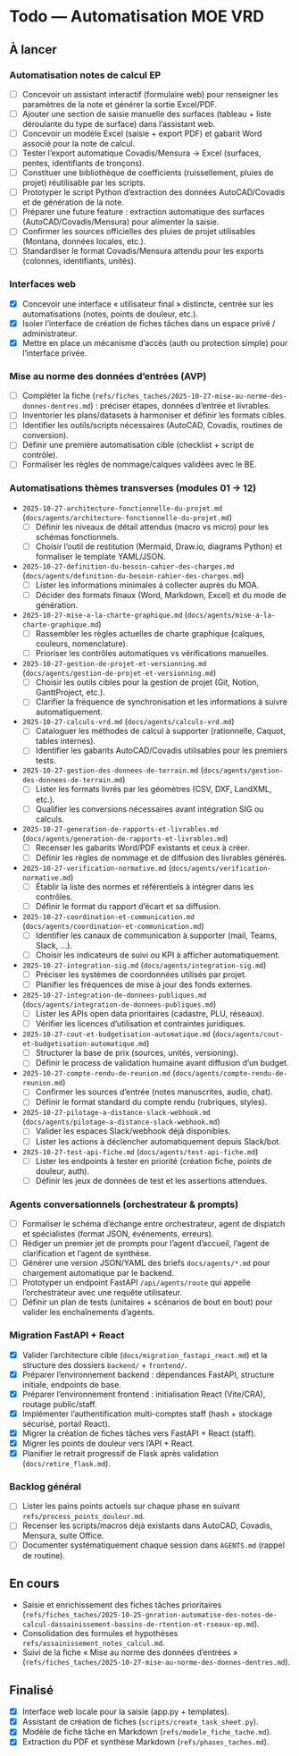 # Todo — Automatisation MOE VRD

## À lancer

### Automatisation notes de calcul EP

- [ ] Concevoir un assistant interactif (formulaire web) pour renseigner les paramètres de la note et générer la sortie Excel/PDF.
- [ ] Ajouter une section de saisie manuelle des surfaces (tableau + liste déroulante du type de surface) dans l’assistant web.
- [ ] Concevoir un modèle Excel (saisie + export PDF) et gabarit Word associé pour la note de calcul.
- [ ] Tester l’export automatique Covadis/Mensura → Excel (surfaces, pentes, identifiants de tronçons).
- [ ] Constituer une bibliothèque de coefficients (ruissellement, pluies de projet) réutilisable par les scripts.
- [ ] Prototyper le script Python d’extraction des données AutoCAD/Covadis et de génération de la note.
- [ ] Préparer une future feature : extraction automatique des surfaces (AutoCAD/Covadis/Mensura) pour alimenter la saisie.
- [ ] Confirmer les sources officielles des pluies de projet utilisables (Montana, données locales, etc.).
- [ ] Standardiser le format Covadis/Mensura attendu pour les exports (colonnes, identifiants, unités).

### Interfaces web

- [x] Concevoir une interface « utilisateur final » distincte, centrée sur les automatisations (notes, points de douleur, etc.).
- [x] Isoler l’interface de création de fiches tâches dans un espace privé / administrateur.
- [x] Mettre en place un mécanisme d’accès (auth ou protection simple) pour l’interface privée.

### Mise au norme des données d’entrées (AVP)

- [ ] Compléter la fiche (`refs/fiches_taches/2025-10-27-mise-au-norme-des-donnes-dentres.md`) : préciser étapes, données d’entrée et livrables.
- [ ] Inventorier les plans/datasets à harmoniser et définir les formats cibles.
- [ ] Identifier les outils/scripts nécessaires (AutoCAD, Covadis, routines de conversion).
- [ ] Définir une première automatisation cible (checklist + script de contrôle).
- [ ] Formaliser les règles de nommage/calques validées avec le BE.

### Automatisations thèmes transverses (modules 01 → 12)

- `2025-10-27-architecture-fonctionnelle-du-projet.md` (`docs/agents/architecture-fonctionnelle-du-projet.md`)
  - [ ] Définir les niveaux de détail attendus (macro vs micro) pour les schémas fonctionnels.
  - [ ] Choisir l’outil de restitution (Mermaid, Draw.io, diagrams Python) et formaliser le template YAML/JSON.
- `2025-10-27-definition-du-besoin-cahier-des-charges.md` (`docs/agents/definition-du-besoin-cahier-des-charges.md`)
  - [ ] Lister les informations minimales à collecter auprès du MOA.
  - [ ] Décider des formats finaux (Word, Markdown, Excel) et du mode de génération.
- `2025-10-27-mise-a-la-charte-graphique.md` (`docs/agents/mise-a-la-charte-graphique.md`)
  - [ ] Rassembler les règles actuelles de charte graphique (calques, couleurs, nomenclature).
  - [ ] Prioriser les contrôles automatiques vs vérifications manuelles.
- `2025-10-27-gestion-de-projet-et-versionning.md` (`docs/agents/gestion-de-projet-et-versionning.md`)
  - [ ] Choisir les outils cibles pour la gestion de projet (Git, Notion, GanttProject, etc.).
  - [ ] Clarifier la fréquence de synchronisation et les informations à suivre automatiquement.
- `2025-10-27-calculs-vrd.md` (`docs/agents/calculs-vrd.md`)
  - [ ] Cataloguer les méthodes de calcul à supporter (rationnelle, Caquot, tables internes).
  - [ ] Identifier les gabarits AutoCAD/Covadis utilisables pour les premiers tests.
- `2025-10-27-gestion-des-donnees-de-terrain.md` (`docs/agents/gestion-des-donnees-de-terrain.md`)
  - [ ] Lister les formats livrés par les géomètres (CSV, DXF, LandXML, etc.).
  - [ ] Qualifier les conversions nécessaires avant intégration SIG ou calculs.
- `2025-10-27-generation-de-rapports-et-livrables.md` (`docs/agents/generation-de-rapports-et-livrables.md`)
  - [ ] Recenser les gabarits Word/PDF existants et ceux à créer.
  - [ ] Définir les règles de nommage et de diffusion des livrables générés.
- `2025-10-27-verification-normative.md` (`docs/agents/verification-normative.md`)
  - [ ] Établir la liste des normes et référentiels à intégrer dans les contrôles.
  - [ ] Définir le format du rapport d’écart et sa diffusion.
- `2025-10-27-coordination-et-communication.md` (`docs/agents/coordination-et-communication.md`)
  - [ ] Identifier les canaux de communication à supporter (mail, Teams, Slack, …).
  - [ ] Choisir les indicateurs de suivi ou KPI à afficher automatiquement.
- `2025-10-27-integration-sig.md` (`docs/agents/integration-sig.md`)
  - [ ] Préciser les systèmes de coordonnées utilisés par projet.
  - [ ] Planifier les fréquences de mise à jour des fonds externes.
- `2025-10-27-integration-de-donnees-publiques.md` (`docs/agents/integration-de-donnees-publiques.md`)
  - [ ] Lister les APIs open data prioritaires (cadastre, PLU, réseaux).
  - [ ] Vérifier les licences d’utilisation et contraintes juridiques.
- `2025-10-27-cout-et-budgetisation-automatique.md` (`docs/agents/cout-et-budgetisation-automatique.md`)
  - [ ] Structurer la base de prix (sources, unités, versioning).
  - [ ] Définir le process de validation humaine avant diffusion d’un budget.
- `2025-10-27-compte-rendu-de-reunion.md` (`docs/agents/compte-rendu-de-reunion.md`)
  - [ ] Confirmer les sources d’entrée (notes manuscrites, audio, chat).
  - [ ] Définir le format standard du compte rendu (rubriques, styles).
- `2025-10-27-pilotage-a-distance-slack-webhook.md` (`docs/agents/pilotage-a-distance-slack-webhook.md`)
  - [ ] Valider les espaces Slack/webhook déjà disponibles.
  - [ ] Lister les actions à déclencher automatiquement depuis Slack/bot.
- `2025-10-27-test-api-fiche.md` (`docs/agents/test-api-fiche.md`)
  - [ ] Lister les endpoints à tester en priorité (création fiche, points de douleur, auth).
  - [ ] Définir les jeux de données de test et les assertions attendues.

### Agents conversationnels (orchestrateur & prompts)

- [ ] Formaliser le schéma d’échange entre orchestrateur, agent de dispatch et spécialistes (format JSON, événements, erreurs).
- [ ] Rédiger un premier jet de prompts pour l’agent d’accueil, l’agent de clarification et l’agent de synthèse.
- [ ] Générer une version JSON/YAML des briefs `docs/agents/*.md` pour chargement automatique par le backend.
- [ ] Prototyper un endpoint FastAPI `/api/agents/route` qui appelle l’orchestrateur avec une requête utilisateur.
- [ ] Définir un plan de tests (unitaires + scénarios de bout en bout) pour valider les enchaînements d’agents.

### Migration FastAPI + React

- [x] Valider l’architecture cible (`docs/migration_fastapi_react.md`) et la structure des dossiers `backend/` + `frontend/`.
- [x] Préparer l’environnement backend : dépendances FastAPI, structure initiale, endpoints de base.
- [x] Préparer l’environnement frontend : initialisation React (Vite/CRA), routage public/staff.
- [x] Implémenter l’authentification multi-comptes staff (hash + stockage sécurisé, portail React).
- [x] Migrer la création de fiches tâches vers FastAPI + React (staff).
- [x] Migrer les points de douleur vers l’API + React.
- [x] Planifier le retrait progressif de Flask après validation (`docs/retire_flask.md`).

### Backlog général

- [ ] Lister les pains points actuels sur chaque phase en suivant `refs/process_points_douleur.md`.
- [ ] Recenser les scripts/macros déjà existants dans AutoCAD, Covadis, Mensura, suite Office.
- [ ] Documenter systématiquement chaque session dans `AGENTS.md` (rappel de routine).

## En cours

- Saisie et enrichissement des fiches tâches prioritaires (`refs/fiches_taches/2025-10-25-gnration-automatise-des-notes-de-calcul-dassainissement-bassins-de-rtention-et-rseaux-ep.md`).
- Consolidation des formules et hypothèses `refs/assainissement_notes_calcul.md`.
- Suivi de la fiche « Mise au norme des données d’entrées » (`refs/fiches_taches/2025-10-27-mise-au-norme-des-donnes-dentres.md`).


## Finalisé

- [x] Interface web locale pour la saisie (app.py + templates).
- [x] Assistant de création de fiches (`scripts/create_task_sheet.py`).
- [x] Modèle de fiche tâche en Markdown (`refs/modele_fiche_tache.md`).
- [x] Extraction du PDF et synthèse Markdown (`refs/phases_taches.md`).
